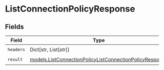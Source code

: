 # ListConnectionPolicyResponse


## Fields

| Field                                                                                                                    | Type                                                                                                                     | Required                                                                                                                 | Description                                                                                                              |
| ------------------------------------------------------------------------------------------------------------------------ | ------------------------------------------------------------------------------------------------------------------------ | ------------------------------------------------------------------------------------------------------------------------ | ------------------------------------------------------------------------------------------------------------------------ |
| `headers`                                                                                                                | Dict[str, List[*str*]]                                                                                                   | :heavy_check_mark:                                                                                                       | N/A                                                                                                                      |
| `result`                                                                                                                 | [models.ListConnectionPolicyListConnectionPolicyResponse](../models/listconnectionpolicylistconnectionpolicyresponse.md) | :heavy_check_mark:                                                                                                       | N/A                                                                                                                      |